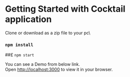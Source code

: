 # Getting Started with Cocktail application

Clone or download as a zip file to your pc\
### `npm install`
##£ `npm start`

You can see a Demo from below link.\
Open [http://localhost:3000](http://localhost:3000) to view it in your browser.
